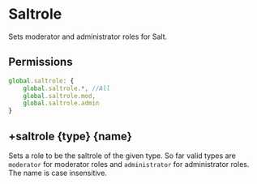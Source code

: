 # Saltrole
Sets moderator and administrator roles for Salt.
## Permissions
```js
global.saltrole: {
    global.saltrole.*, //All
    global.saltrole.mod,
    global.saltrole.admin
}
```
## +saltrole {type} {name}
Sets a role to be the saltrole of the given type. So far valid types are `moderator` for moderator roles and `administrator` for administrator roles. The name is case insensitive.